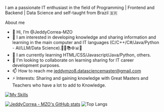 I am a passionate IT enthusiast in the field of Programming | Frontend and Backend | Data Science and self-taught from Brazil 🇧🇷

About me

- 👋 Hi, I’m @JeddyCorrea-MZO
- 👀 I am interested in developing knowledge and sharing information and learning in the main computer and IT languages (C/C++/C#/Java/Python - AI/LLM/Data Science).🧑‍💻📚⚙📊🤖
- 🌱 I am currently learning HTML/CSS/Javascript/Java/Python, others.
- 🤝 I'm looking to collaborate on learning sharing for IT career development purposes.
- 📫 How to reach me jeddymzo8.datasciencemaster@gmail.com 
- ⚡ Interests: Sharing and gaining knowledge with Great Masters and Teachers who have a lot to add to Knowledge.

[![My Skills](https://skillicons.dev/icons?i=c,cpp,cs,java,html,css,javascript,wordpress,figma,py,gcp,azure,aws,git,github,githubactions,linux,windows,vscode&theme=light)](https://skillicons.dev)

[![JeddyCorrea - MZO's GitHub stats](https://github-readme-stats.vercel.app/api?username=JeddyCorrea-MZO)](https://github.com/JeddyCorrea-MZO/github-readme-stats) ![Top Langs](https://github-readme-stats.vercel.app/api/top-langs/?username=JeddyCorrea-MZO&size_weight=0.25&count_weight=0.5)

<!---
JeddyCorrea-MZO/JeddyCorrea-MZO is a ✨ special ✨ repository because its `README.md` (this file) appears on your GitHub profile.
You can click the Preview link to take a look at your changes.
--->
